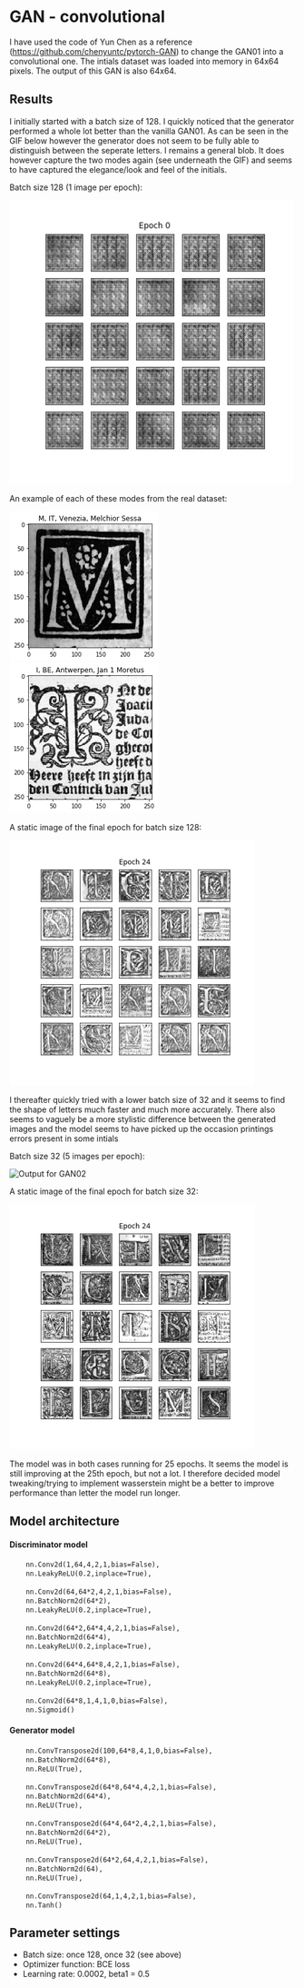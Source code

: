 # GAN - convolutional
I have used the code of Yun Chen as a reference (https://github.com/chenyuntc/pytorch-GAN) to change the GAN01 into a convolutional one. The intials dataset was loaded into memory in 64x64 pixels. The output of this GAN is also 64x64. 

## Results 
I initially started with a batch size of 128. I quickly noticed that the generator performed a whole lot better than the vanilla GAN01. As can be seen in the GIF below however the generator does not seem to be fully able to distinguish between the seperate letters. I remains a general blob. It does however capture the two modes again (see underneath the GIF) and seems to have captured the elegance/look and feel of the initials. 

Batch size 128 (1 image per epoch): 

![Output for GAN02](https://github.com/C0rine/InitialsGAN/blob/master/02-GAN-Convolutional/Images/gif_128batchsize.gif "Output for GAN02")

An example of each of these modes from the real dataset:

!["Full"](https://github.com/C0rine/InitialsGAN/blob/master/01-GAN-Vanilla/Images/Full.png "Full")
!["Part"](https://github.com/C0rine/InitialsGAN/blob/master/01-GAN-Vanilla/Images/Part.png "Part")

A static image of the final epoch for batch size 128: 

![Output for GAN02](https://github.com/C0rine/InitialsGAN/blob/master/02-GAN-Convolutional/Images/result_24.png "Output for GAN02")

I thereafter quickly tried with a lower batch size of 32 and it seems to find the shape of letters much faster and much more accurately. There also seems to vaguely be a more stylistic difference between the generated images and the model seems to have picked up the occasion printings errors present in some intials

Batch size 32 (5 images per epoch):

![Output for GAN02](https://github.com/C0rine/InitialsGAN/blob/master/02-GAN-Convolutional/Images/gif_32batchsize.gif "Output for GAN02")

A static image of the final epoch for batch size 32:

![Output for GAN02](https://github.com/C0rine/InitialsGAN/blob/master/02-GAN-Convolutional/Images/result_25-950.png "Output for GAN02")

The model was in both cases running for 25 epochs. It seems the model is still improving at the 25th epoch, but not a lot. I therefore decided model tweaking/trying to implement wasserstein might be a better to improve performance than letter the model run longer.  

## Model architecture

#### Discriminator model
```
    nn.Conv2d(1,64,4,2,1,bias=False),
    nn.LeakyReLU(0.2,inplace=True),

    nn.Conv2d(64,64*2,4,2,1,bias=False),
    nn.BatchNorm2d(64*2),
    nn.LeakyReLU(0.2,inplace=True),

    nn.Conv2d(64*2,64*4,4,2,1,bias=False),
    nn.BatchNorm2d(64*4),
    nn.LeakyReLU(0.2,inplace=True),

    nn.Conv2d(64*4,64*8,4,2,1,bias=False),
    nn.BatchNorm2d(64*8),
    nn.LeakyReLU(0.2,inplace=True),

    nn.Conv2d(64*8,1,4,1,0,bias=False),
    nn.Sigmoid()
```

#### Generator model
```
    nn.ConvTranspose2d(100,64*8,4,1,0,bias=False),
    nn.BatchNorm2d(64*8),
    nn.ReLU(True),

    nn.ConvTranspose2d(64*8,64*4,4,2,1,bias=False),
    nn.BatchNorm2d(64*4),
    nn.ReLU(True),

    nn.ConvTranspose2d(64*4,64*2,4,2,1,bias=False),
    nn.BatchNorm2d(64*2),
    nn.ReLU(True),

    nn.ConvTranspose2d(64*2,64,4,2,1,bias=False),
    nn.BatchNorm2d(64),
    nn.ReLU(True),

    nn.ConvTranspose2d(64,1,4,2,1,bias=False),
    nn.Tanh()
```

## Parameter settings
* Batch size: once 128, once 32 (see above)
* Optimizer function: BCE loss
* Learning rate: 0.0002, beta1 = 0.5
